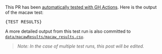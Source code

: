 This PR has been [automatically tested with GH Actions](https://github.com/SysBioChalmers/Human-GEM/actions/runs/{GH_ACTION_RUN}). Here is the output of the macaw test:

<pre>
{TEST_RESULTS}
</pre>

A more detailed output from this test run is also committed to [`data/macawResults/macaw_results.csv`](https://github.com/SysBioChalmers/Human-GEM/blob/data/macaw_results.csv).

> _Note: In the case of multiple test runs, this post will be edited._
